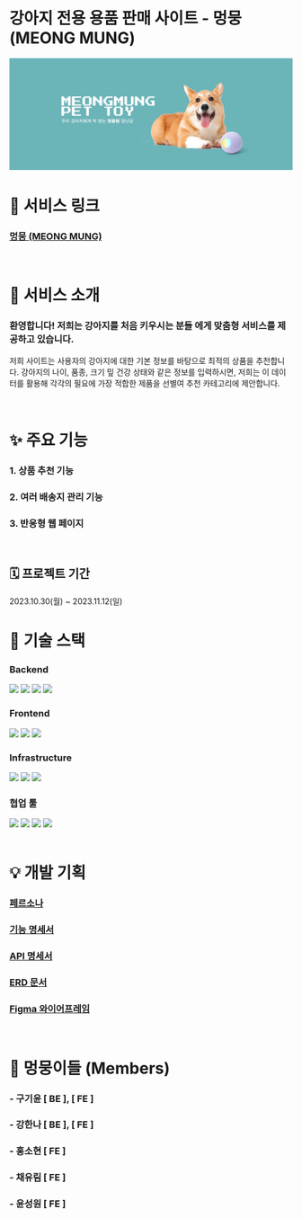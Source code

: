 # 강아지 전용 용품 판매 사이트 - 멍뭉 (MEONG MUNG)

<img src="./client/public/images/banner1.png">

<br />

# 👀 서비스 링크 

### [멍뭉 (MEONG MUNG)](http://kdt-sw-7-team06.elicecoding.com/)

<br />

# 🎉 서비스 소개 
### 환영합니다! 저희는 강아지를 처음 키우시는 분들 에게 맞춤형 서비스를 제공하고 있습니다. 
저희 사이트는 사용자의 강아지에 대한 기본 정보를 바탕으로 최적의 상품을 추천합니다.
강아지의 나이, 품종, 크기 밒 건강 상태와 같은 정보를 입력하시면, 저희는 이 데이터를 활용해 각각의 필요에 가장 적합한 제품을 선별여 추천 카테고리에 제안합니다.


<br />

# ✨ 주요 기능

### 1. 상품 추천 기능

### 2. 여러 배송지 관리 기능

### 3. 반응형 웹 페이지 

<br />

## 🗓️ 프로젝트 기간

2023.10.30(월) ~ 2023.11.12(일)

# 🥁 기술 스택

### Backend
<img src="https://img.shields.io/badge/Node.js-339933?style=flat-square&logo=nodedotjs&logoColor=white"/>
<img src="https://img.shields.io/badge/Express-000000?style=flat-square&logo=express&logoColor=white"/>
<img src="https://img.shields.io/badge/MongoDB-47A248?style=flat-square&logo=mongodb&logoColor=white"/>
<img src="https://img.shields.io/badge/Mongoose-880000?style=flat-square&logo=mongoose&logoColor=white"/>

### Frontend
<img src="https://img.shields.io/badge/JavaScript-F7DF1E?style=flat-square&logo=javascript&logoColor=white"/>
<img src="https://img.shields.io/badge/HTML5-E34F26?style=flat-square&logo=html5&logoColor=white"/>
<img src="https://img.shields.io/badge/tailwindcss-1572B6?style=flat-square&logo=tailwindcss&logoColor=white"/>


### Infrastructure
<img src="https://img.shields.io/badge/Vite-646CFF?style=flat-square&logo=vite&logoColor=white"/>
<img src="https://img.shields.io/badge/PM2-2B037A?style=flat-square&logo=pm2&logoColor=white"/>
<img src="https://img.shields.io/badge/NGINX-009639?style=flat-square&logo=nginx&logoColor=white"/>

### 협업 툴
<img src="https://img.shields.io/badge/Gitlab-FC6D26?style=flat-square&logo=gitlab&logoColor=white"/>
<img src="https://img.shields.io/badge/Figma-0C8CE9?style=flat-square&logo=figma&logoColor=white"/>
<img src="https://img.shields.io/badge/Notion-FFFFFF?style=flat-square&logo=notion&logoColor=black"/>
<img src="https://img.shields.io/badge/GoogleSheets-34A853?style=flat-square&logo=googlesheets&logoColor=white"/>

<br />
<br />

# 💡 개발 기획

### [페르소나](https://powerful-lamprey-ff8.notion.site/e0151c1609d341049e782c5eea1d765e?pvs=4)

### [기능 명세서](https://powerful-lamprey-ff8.notion.site/a51faeb489a64261b0c1a8fd6fc7c0ad?v=c173ef4fe0024b25a12343c69436afc1&pvs=4)

### [API 명세서](https://docs.google.com/spreadsheets/d/1LqkCV7YfaV5iB-aKls27ZKXOTpCMf13k6AHyenMrOFU/edit?usp=sharing)

### [ERD 문서](https://www.erdcloud.com/d/tr3ez4Mp5Rkc6t8Zu)

### [Figma 와이어프레임](https://www.figma.com/file/uuNNVnJPOL79d7wsaKdsXB/Untitled?type=design&node-id=0%3A1&mode=design&t=IayrWPxWn7Y4I1Mc-1)

<br />



# 🐶 멍뭉이들 (Members)

### - 구기윤 [ BE ], [ FE ]
### - 강한나 [ BE ], [ FE ]
### - 홍소현 [ FE ]
### - 채유림 [ FE ]
### - 윤성원 [ FE ]